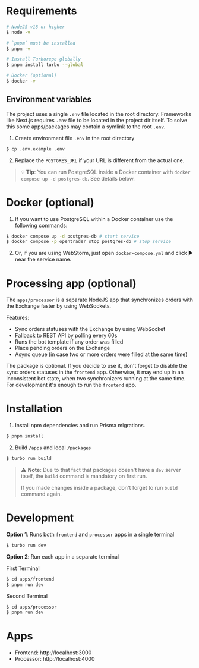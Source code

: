 # Requirements

```bash
# NodeJS v18 or higher
$ node -v

# `pnpm` must be installed
$ pnpm -v

# Install Turborepo globally
$ pnpm install turbo --global

# Docker (optional)
$ docker -v
```

## Environment variables

The project uses a single `.env` file located in the root directory.
Frameworks like Next.js requires `.env` file to be located in the project dir itself.
To solve this some apps/packages may contain a symlink to the root `.env`.

1. Create environment file `.env` in the root directory

```bash
$ cp .env.example .env
```

2. Replace the `POSTGRES_URL` if your URL is different from the actual one.

> 💡 **Tip**: You can run PostgreSQL inside a Docker container with `docker compose up -d postgres-db`. See details below.

# Docker (optional)

1. If you want to use PostgreSQL within a Docker container use the following commands:

```bash
$ docker compose up -d postgres-db # start service
$ docker compose -p opentrader stop postgres-db # stop service
```

2. Or, if you are using WebStorm, just open `docker-compose.yml` and click ▶️ near the service name.


# Processing app (optional)

The `apps/processor` is a separate NodeJS app that synchronizes orders with the Exchange faster by using WebSockets.

Features:

- Sync orders statuses with the Exchange by using WebSocket
- Fallback to REST API by polling every 60s
- Runs the bot template if any order was filled
- Place pending orders on the Exchange
- Async queue (in case two or more orders were filled at the same time)

The package is optional. If you decide to use it, don't forget to disable the sync orders statuses in the `frontend` app.
Otherwise, it may end up in an inconsistent bot state, when two synchronizers running at the same time.
For development it's enough to run the `frontend` app.

# Installation

1. Install npm dependencies and run Prisma migrations.

```bash
$ pnpm install
```

2. Build `/apps` and local `/packages`

```bash
$ turbo run build
```


> ⚠️ **Note**: Due to that fact that packages doesn't have a `dev` server itself, the `build` command is mandatory on first run.
>
> If you made changes inside a package, don't forget to run `build` command again.


# Development

**Option 1**: Runs both `frontend` and `processor` apps in a single terminal

```bash
$ turbo run dev
```

**Option 2**: Run each app in a separate terminal

First Terminal

```bash
$ cd apps/frontend
$ pnpm run dev
```

Second Terminal
```bash
$ cd apps/processor
$ pnpm run dev
```

# Apps

- Frontend: http://localhost:3000
- Processor: http://localhost:4000
